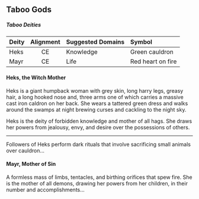 ## Taboo Gods


<div class='wide'>

##### Taboo Deities
| Deity         | Alignment | Suggested Domains      | Symbol                            |
|:--------------|:--:|:------------------------------|:----------------------------------|
| Heks          | CE | Knowledge                     | Green cauldron |
| Mayr          | CE | Life                          | Red heart on fire |

</div>


#### Heks, the Witch Mother
Heks is a giant humpback woman with grey skin, long harry legs, greasy hair, a long hooked nose and, three arms one of which carries a massive cast iron caldron on her back. She wears a tattered green dress and walks around the swamps at night brewing curses and cackling to the night sky.

Heks is the deity of forbidden knowledge and mother of all hags. She draws her powers from jealousy, envy, and desire over the possessions of others.
___
Followers of Heks perform dark rituals that involve sacrificing small animals over cauldron...


#### Mayr, Mother of Sin
A formless mass of limbs, tentacles, and birthing orifices that spew fire. She is the mother of all demons, drawing her powers from her children, in their number and accomplishments...